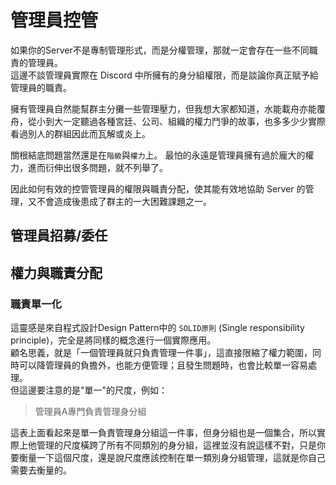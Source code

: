 # 管理員控管
如果你的Server不是專制管理形式，而是分權管理，那就一定會存在一些不同職責的管理員。  
這邊不談管理員實際在 Discord 中所擁有的身分組權限，而是談論你真正賦予給管理員的職責。

擁有管理員自然能幫群主分攤一些管理壓力，但我想大家都知道，水能載舟亦能覆舟，從小到大一定聽過各種宮廷、公司、組織的權力鬥爭的故事，也多多少少實際看過別人的群組因此而瓦解或炎上。

關根結底問題當然還是在`階級`與`權力`上。
最怕的永遠是管理員擁有過於龐大的權力，進而衍伸出很多問題，就不列舉了。

因此如何有效的控管管理員的權限與職責分配，使其能有效地協助 Server 的管理，又不會造成後患成了群主的一大困難課題之一。

## 管理員招募/委任

## 權力與職責分配
### 職責單一化  
這靈感是來自程式設計Design Pattern中的 `SOLID原則` (Single responsibility principle)，完全是將同樣的概念進行一個實際應用。  
顧名思義，就是「一個管理員就只負責管理一件事」，這直接限縮了權力範圍，同時可以降管理員的負擔外，也能方便管理；且發生問題時，也會比較單一容易處理。  
但這邊要注意的是"單一"的尺度，例如：
> 管理員A專門負責管理身分組

這表上面看起來是單一負責管理身分組這一件事，但身分組也是一個集合，所以實際上他管理的尺度橫跨了所有不同類別的身分組，這裡並沒有說這樣不對，只是你要衡量一下這個尺度，還是說尺度應該控制在單一類別身分組管理，這就是你自己需要去衡量的。


